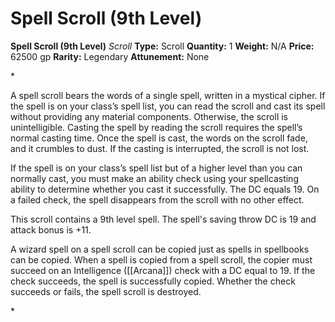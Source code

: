 # Spell Scroll (9th Level)

**Spell Scroll (9th Level)**
_Scroll_
**Type:** Scroll
**Quantity:** 1
**Weight:** N/A
**Price:** 62500 gp
**Rarity:** Legendary
**Attunement:** None

*<p>A spell scroll bears the words of a single spell, written in a mystical cipher. If the spell is on your class’s spell list, you can read the scroll and cast its spell without providing any material components. Otherwise, the scroll is unintelligible. Casting the spell by reading the scroll requires the spell’s normal casting time. Once the spell is cast, the words on the scroll fade, and it crumbles to dust. If the casting is interrupted, the scroll is not lost.

If the spell is on your class’s spell list but of a higher level than you can normally cast, you must make an ability check using your spellcasting ability to determine whether you cast it successfully. The DC equals 19. On a failed check, the spell disappears from the scroll with no other effect.

This scroll contains a 9th level spell. The spell's saving throw DC is 19 and attack bonus is +11.

A wizard spell on a spell scroll can be copied just as spells in spellbooks can be copied. When a spell is copied from a spell scroll, the copier must succeed on an Intelligence ([[Arcana]]) check with a DC equal to 19. If the check succeeds, the spell is successfully copied. Whether the check succeeds or fails, the spell scroll is destroyed.</p>*
